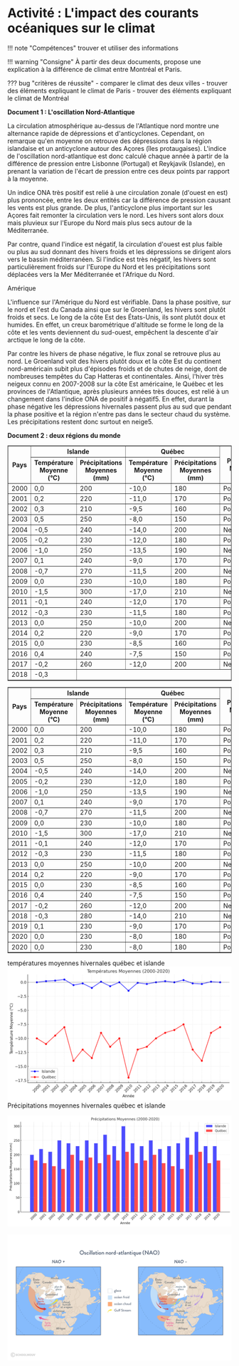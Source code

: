 # Activité : L'impact des courants océaniques sur le climat

!!! note "Compétences"
    trouver et utiliser des informations

!!! warning "Consigne"
    À partir des deux documents, propose une explication à la différence de climat entre Montréal et Paris.

??? bug "critères de réussite"
    - comparer le climat des deux villes
    - trouver des éléments expliquant le climat de Paris
    - trouver des éléments expliquant le climat de Montréal

**Document 1 : L'oscillation Nord-Atlantique**

La circulation atmosphérique au-dessus de l'Atlantique nord montre une alternance rapide de dépressions et d'anticyclones. Cependant, on remarque qu'en moyenne on retrouve des dépressions dans la région islandaise et un anticyclone autour des Açores (îles protaugaises). 
L'indice de l'oscillation nord-atlantique est donc calculé chaque année à partir de la différence de pression entre Lisbonne (Portugal) et Reykjavik (Islande), en prenant la variation de l'écart de pression entre ces deux points par rapport à la moyenne. 

Un indice ONA très positif est relié à une circulation zonale (d'ouest en est) plus prononcée, entre les deux entités car la différence de pression causant les vents est plus grande. De plus, l'anticyclone plus important sur les Açores fait remonter la circulation vers le nord. Les hivers sont alors doux mais pluvieux sur l'Europe du Nord mais plus secs autour de la Méditerranée.

Par contre, quand l'indice est négatif, la circulation d'ouest est plus faible ou plus au sud donnant des hivers froids et les dépressions se dirigent alors vers le bassin méditerranéen. Si l'indice est très négatif, les hivers sont particulièrement froids sur l'Europe du Nord et les précipitations sont déplacées vers la Mer Méditerranée et l'Afrique du Nord.

Amérique

L'influence sur l'Amérique du Nord est vérifiable. Dans la phase positive, sur le nord et l'est du Canada ainsi que sur le Groenland, les hivers sont plutôt froids et secs. Le long de la côte Est des États-Unis, ils sont plutôt doux et humides. En effet, un creux barométrique d'altitude se forme le long de la côte et les vents deviennent du sud-ouest, empêchent la descente d'air arctique le long de la côte.

Par contre les hivers de phase négative, le flux zonal se retrouve plus au nord. Le Groenland voit des hivers plutôt doux et la côte Est du continent nord-américain subit plus d'épisodes froids et de chutes de neige, dont de nombreuses tempêtes du Cap Hatteras et continentales. Ainsi, l'hiver très neigeux connu en 2007-2008 sur la côte Est américaine, le Québec et les provinces de l'Atlantique, après plusieurs années très douces, est relié à un changement dans l'indice ONA de positif à négatif5. En effet, durant la phase négative les dépressions hivernales passent plus au sud que pendant la phase positive et la région n'entre pas dans le secteur chaud du système. Les précipitations restent donc surtout en neige5. 

**Document 2 : deux régions du monde**

<table border="1">
  <thead>
    <tr>
      <th rowspan="2">Pays</th>
      <th colspan="2">Islande</th>
      <th colspan="2">Québec</th>
      <th rowspan="2">Phase NAO</th>
    </tr>
    <tr>
      <th>Température Moyenne (°C)</th>
      <th>Précipitations Moyennes (mm)</th>
      <th>Température Moyenne (°C)</th>
      <th>Précipitations Moyennes (mm)</th>
    </tr>
  </thead>
  <tbody>
    <tr>
      <td>2000</td>
      <td>0,0</td>
      <td>200</td>
      <td>-10,0</td>
      <td>180</td>
      <td>Positive</td>
    </tr>
    <tr>
      <td>2001</td>
      <td>0,2</td>
      <td>220</td>
      <td>-11,0</td>
      <td>170</td>
      <td>Positive</td>
    </tr>
    <tr>
      <td>2002</td>
      <td>0,3</td>
      <td>210</td>
      <td>-9,5</td>
      <td>160</td>
      <td>Positive</td>
    </tr>
    <tr>
      <td>2003</td>
      <td>0,5</td>
      <td>250</td>
      <td>-8,0</td>
      <td>150</td>
      <td>Positive</td>
    </tr>
    <tr>
      <td>2004</td>
      <td>-0,5</td>
      <td>240</td>
      <td>-14,0</td>
      <td>200</td>
      <td>Negative</td>
    </tr>
    <tr>
      <td>2005</td>
      <td>-0,2</td>
      <td>230</td>
      <td>-12,0</td>
      <td>180</td>
      <td>Positive</td>
    </tr>
    <tr>
      <td>2006</td>
      <td>-1,0</td>
      <td>250</td>
      <td>-13,5</td>
      <td>190</td>
      <td>Negative</td>
    </tr>
    <tr>
      <td>2007</td>
      <td>0,1</td>
      <td>240</td>
      <td>-9,0</td>
      <td>170</td>
      <td>Positive</td>
    </tr>
    <tr>
      <td>2008</td>
      <td>-0,7</td>
      <td>270</td>
      <td>-11,5</td>
      <td>200</td>
      <td>Negative</td>
    </tr>
    <tr>
      <td>2009</td>
      <td>0,0</td>
      <td>230</td>
      <td>-10,0</td>
      <td>180</td>
      <td>Positive</td>
    </tr>
    <tr>
      <td>2010</td>
      <td>-1,5</td>
      <td>300</td>
      <td>-17,0</td>
      <td>210</td>
      <td>Negative</td>
    </tr>
    <tr>
      <td>2011</td>
      <td>-0,1</td>
      <td>240</td>
      <td>-12,0</td>
      <td>170</td>
      <td>Positive</td>
    </tr>
    <tr>
      <td>2012</td>
      <td>-0,3</td>
      <td>230</td>
      <td>-11,5</td>
      <td>180</td>
      <td>Positive</td>
    </tr>
    <tr>
      <td>2013</td>
      <td>0,0</td>
      <td>250</td>
      <td>-10,0</td>
      <td>200</td>
      <td>Negative</td>
    </tr>
    <tr>
      <td>2014</td>
      <td>0,2</td>
      <td>220</td>
      <td>-9,0</td>
      <td>170</td>
      <td>Positive</td>
    </tr>
    <tr>
      <td>2015</td>
      <td>0,0</td>
      <td>230</td>
      <td>-8,5</td>
      <td>160</td>
      <td>Positive</td>
    </tr>
    <tr>
      <td>2016</td>
      <td>0,4</td>
      <td>240</td>
      <td>-7,5</td>
      <td>150</td>
      <td>Positive</td>
    </tr>
    <tr>
      <td>2017</td>
      <td>-0,2</td>
      <td>260</td>
      <td>-12,0</td>
      <td>200</td>
      <td>Negative</td>
    </tr>
    <tr>
      <td>2018</td>
      <td>-0,3</td><table border="1">
  <thead>
    <tr>
      <th rowspan="2">Pays</th>
      <th colspan="2">Islande</th>
      <th colspan="2">Québec</th>
      <th rowspan="2">Phase NAO</th>
    </tr>
    <tr>
      <th>Température Moyenne (°C)</th>
      <th>Précipitations Moyennes (mm)</th>
      <th>Température Moyenne (°C)</th>
      <th>Précipitations Moyennes (mm)</th>
    </tr>
  </thead>
  <tbody>
    <tr>
      <td>2000</td>
      <td>0,0</td>
      <td>200</td>
      <td>-10,0</td>
      <td>180</td>
      <td>Positive</td>
    </tr>
    <tr>
      <td>2001</td>
      <td>0,2</td>
      <td>220</td>
      <td>-11,0</td>
      <td>170</td>
      <td>Positive</td>
    </tr>
    <tr>
      <td>2002</td>
      <td>0,3</td>
      <td>210</td>
      <td>-9,5</td>
      <td>160</td>
      <td>Positive</td>
    </tr>
    <tr>
      <td>2003</td>
      <td>0,5</td>
      <td>250</td>
      <td>-8,0</td>
      <td>150</td>
      <td>Positive</td>
    </tr>
    <tr>
      <td>2004</td>
      <td>-0,5</td>
      <td>240</td>
      <td>-14,0</td>
      <td>200</td>
      <td>Negative</td>
    </tr>
    <tr>
      <td>2005</td>
      <td>-0,2</td>
      <td>230</td>
      <td>-12,0</td>
      <td>180</td>
      <td>Positive</td>
    </tr>
    <tr>
      <td>2006</td>
      <td>-1,0</td>
      <td>250</td>
      <td>-13,5</td>
      <td>190</td>
      <td>Negative</td>
    </tr>
    <tr>
      <td>2007</td>
      <td>0,1</td>
      <td>240</td>
      <td>-9,0</td>
      <td>170</td>
      <td>Positive</td>
    </tr>
    <tr>
      <td>2008</td>
      <td>-0,7</td>
      <td>270</td>
      <td>-11,5</td>
      <td>200</td>
      <td>Negative</td>
    </tr>
    <tr>
      <td>2009</td>
      <td>0,0</td>
      <td>230</td>
      <td>-10,0</td>
      <td>180</td>
      <td>Positive</td>
    </tr>
    <tr>
      <td>2010</td>
      <td>-1,5</td>
      <td>300</td>
      <td>-17,0</td>
      <td>210</td>
      <td>Negative</td>
    </tr>
    <tr>
      <td>2011</td>
      <td>-0,1</td>
      <td>240</td>
      <td>-12,0</td>
      <td>170</td>
      <td>Positive</td>
    </tr>
    <tr>
      <td>2012</td>
      <td>-0,3</td>
      <td>230</td>
      <td>-11,5</td>
      <td>180</td>
      <td>Positive</td>
    </tr>
    <tr>
      <td>2013</td>
      <td>0,0</td>
      <td>250</td>
      <td>-10,0</td>
      <td>200</td>
      <td>Negative</td>
    </tr>
    <tr>
      <td>2014</td>
      <td>0,2</td>
      <td>220</td>
      <td>-9,0</td>
      <td>170</td>
      <td>Positive</td>
    </tr>
    <tr>
      <td>2015</td>
      <td>0,0</td>
      <td>230</td>
      <td>-8,5</td>
      <td>160</td>
      <td>Positive</td>
    </tr>
    <tr>
      <td>2016</td>
      <td>0,4</td>
      <td>240</td>
      <td>-7,5</td>
      <td>150</td>
      <td>Positive</td>
    </tr>
    <tr>
      <td>2017</td>
      <td>-0,2</td>
      <td>260</td>
      <td>-12,0</td>
      <td>200</td>
      <td>Negative</td>
    </tr>
    <tr>
      <td>2018</td>
      <td>-0,3</td>
      <td>280</td>
      <td>-14,0</td>
      <td>210</td>
      <td>Negative</td>
    </tr>
    <tr>
      <td>2019</td>
      <td>0,1</td>
      <td>230</td>
      <td>-9,0</td>
      <td>170</td>
      <td>Positive</td>
    </tr>
    <tr>
      <td>2020</td>
      <td>0,0</td>
      <td>230</td>
      <td>-8,0</td>
      <td>180</td>
      <td>Pos
      <td>230</td>
      <td>-9,0</td>
      <td>170</td>
      <td>Positive</td>
    </tr>
    <tr>
      <td>2020</td>
      <td>0,0</td>
      <td>230</td>
      <td>-8,0</td>
      <td>180</td>
      <td>Positive</td>
    </tr>
  </tbody>
</table>

températures moyennes hivernales québec et islande
![alt text](image.png)
Précipitations moyennes hivernales québec et islande

 ![alt text](image-2.png)

 ![alt text](image-3.png)

